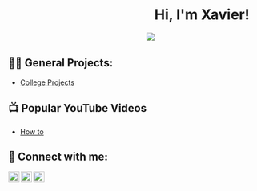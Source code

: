<h1>‎ ‎ ‎ ‎ ‎ ‎ ‎ ‎ ‎ ‎‎ ‎ ‎ ‎ ‎ ‎ ‎ ‎ ‎ ‎ ‎ ‎ ‎ ‎ ‎  ‎  ‎ ‎ ‎ ‎ ‎ ‎ ‎ ‎ ‎ ‎ ‎ ‎ ‎  ‎ ‎  ‎ ‎ ‎ ‎ Hi, I'm Xavier! </h1>
  
 ‎ ‎ ‎ ‎ ‎ ‎ ‎ ‎ ‎ ‎ ‎‎ ‎ ‎‎ ‎ ‎ ‎ ‎‎‎‎‎ ‎ ‎ ‎ ‎ ‎‎‎‎‎ ‎ ‎ ‎ ‎‎‎ ‎‎ ‎ ‎ ‎ ‎‎ ‎ ‎ ‎ ‎ ‎ ‎ ‎ ‎ ‎ ‎‎‎ ‎ ‎ ‎ ‎‎‎ ‎ ‎ ‎ ‎‎‎ ‎ ‎ ‎ ‎‎‎ ‎ ‎ ‎ ‎‎‎ ‎ ‎ ‎ ‎‎ ‎ ‎ ‎ ‎‎‎ ‎ ‎ ‎ ‎‎‎ ‎‎ ‎‎‎ ‎ ‎ ‎ ‎‎‎ ‎ ‎ ‎‎ ‎ ‎‎‎ ‎ ‎ ‎ ‎‎‎ ‎ ‎ ‎ ‎ ‎‎ ‎  ‎![](https://komarev.com/ghpvc/?username=dev-Seeks&color=grey&style=for-the-badge)
<h2>👨‍💻 General Projects:</h2>

- [College Projects](https://github.com/joshmadakor1/Algorithms-Practice)


<h2>📺 Popular YouTube Videos</h2>

- [How to ](https://www.youtube.com/watch?v=a83ASGn_V_s)


<h2> 🤳 Connect with me:</h2>

[<img align="left" alt="JoshMadakor | YouTube" width="22px" src="https://cdn.jsdelivr.net/npm/simple-icons@v3/icons/youtube.svg" />][youtube]
[<img align="left" alt="JoshMadakor | LinkedIn" width="22px" src="https://cdn.jsdelivr.net/npm/simple-icons@v3/icons/linkedin.svg" />][linkedin]
[<img align="left" alt="JoshMadakor | Instagram" width="22px" src="https://cdn.jsdelivr.net/npm/simple-icons@v3/icons/instagram.svg" />][instagram]

[youtube]: https://www.youtube.com/c/iceyynm
[instagram]: https://www.instagram.com/x710_62
[linkedin]: https://www.linkedin.com/in/mrxavierr/

